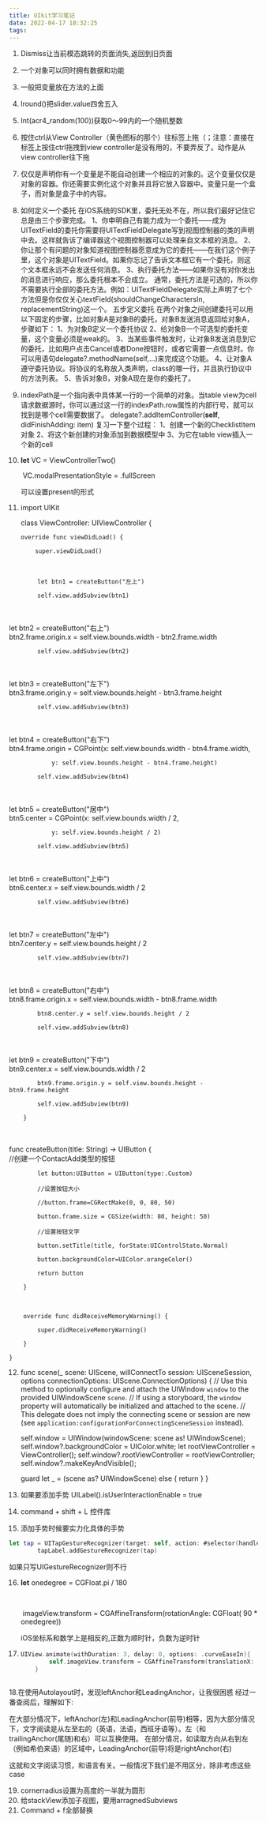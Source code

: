 ```yaml
---
title: UIkit学习笔记
date: 2022-04-17 18:32:25
tags:
---
```

1. Dismiss让当前模态跳转的页面消失,返回到旧页面
2. 一个对象可以同时拥有数据和功能
3. 一般把变量放在方法的上面
4. lround()把slider.value四舍五入
5. Int(acr4_random(100))获取0～99内的一个随机整数
6. 按住ctrl从View Controller（黄色图标的那个）往标签上拖（；注意：直接在标签上按住ctrl拖拽到view controller是没有用的，不要弄反了。动作是从view controller往下拖
7. 仅仅是声明你有一个变量是不能自动创建一个相应的对象的。这个变量仅仅是对象的容器。你还需要实例化这个对象并且将它放入容器中。变量只是一个盒子，而对象是盒子中的内容。
8. 如何定义一个委托
在iOS系统的SDK里，委托无处不在，所以我们最好记住它总是由三个步骤完成。
 1、你申明自己有能力成为一个委托——成为UITextField的委托你需要将UITextFieldDelegate写到视图控制器的类的声明中去。这样就告诉了编译器这个视图控制器可以处理来自文本框的消息。
 2、你让那个有问题的对象知道视图控制器愿意成为它的委托——在我们这个例子里，这个对象是UITextField。如果你忘记了告诉文本框它有一个委托，则这个文本框永远不会发送任何消息。
 3、执行委托方法——如果你没有对你发出的消息进行响应，那么委托根本不会成立。
 通常，委托方法是可选的，所以你不需要执行全部的委托方法。例如：UITextFieldDelegate实际上声明了七个方法但是你仅仅关心textField(shouldChangeCharactersIn, replacementString)这一个。
五步定义委托
 在两个对象之间创建委托可以用以下固定的步骤，比如对象A是对象B的委托，对象B发送消息返回给对象A，步骤如下：
 1、为对象B定义一个委托协议
 2、给对象B一个可选型的委托变量，这个变量必须是weak的。
 3、当某些事件触发时，让对象B发送消息到它的委托，比如用户点击Cancel或者Done按钮时，或者它需要一点信息时。你可以用语句delegate?.methodName(self,...)来完成这个功能。
 4、让对象A遵守委托协议。将协议的名称放入类声明，class的哪一行，并且执行协议中的方法列表。
 5、告诉对象B，对象A现在是你的委托了。
9. indexPath是一个指向表中具体某一行的一个简单的对象。当table view为cell请求数据源时，你可以通过这一行的indexPath.row属性的内部行号，就可以找到是哪个cell需要数据了。
    delegate?.addItemController(**self**, didFinishAdding: item)
    复习一下整个过程：
    1、创建一个新的ChecklistItem对象
    2、将这个新创建的对象添加到数据模型中
    3、为它在table view插入一个新的cell

10. **let** VC = ViewControllerTwo()

    ​    VC.modalPresentationStyle = .fullScreen

    可以设置present的形式

11. import UIKit


    class ViewController: UIViewController {


        override func viewDidLoad() {
         
            super.viewDidLoad()


​     

            let btn1 = createButton("左上")
         
            self.view.addSubview(btn1)


​             
​    
​            let btn2 = createButton("右上")
​         
            btn2.frame.origin.x = self.view.bounds.width - btn2.frame.width
         
            self.view.addSubview(btn2)


​             
​    
​            let btn3 = createButton("左下")
​         
            btn3.frame.origin.y = self.view.bounds.height - btn3.frame.height
         
            self.view.addSubview(btn3)


​             
​    
​            let btn4 = createButton("右下")
​         
            btn4.frame.origin = CGPoint(x: self.view.bounds.width - btn4.frame.width,
         
                y: self.view.bounds.height - btn4.frame.height)
         
            self.view.addSubview(btn4)


​             
​    
​            let btn5 = createButton("居中")
​         
            btn5.center = CGPoint(x: self.view.bounds.width / 2,
         
                y: self.view.bounds.height / 2)
         
            self.view.addSubview(btn5)


​             
​    
​            let btn6 = createButton("上中")
​         
            btn6.center.x = self.view.bounds.width / 2
         
            self.view.addSubview(btn6)


​             
​    
​            let btn7 = createButton("左中")
​         
            btn7.center.y = self.view.bounds.height / 2
         
            self.view.addSubview(btn7)


​             
​    
​            let btn8 = createButton("右中")
​         
            btn8.frame.origin.x = self.view.bounds.width - btn8.frame.width
         
            btn8.center.y = self.view.bounds.height / 2
         
            self.view.addSubview(btn8)


​             
​    
​            let btn9 = createButton("下中")
​         
            btn9.center.x = self.view.bounds.width / 2
         
            btn9.frame.origin.y = self.view.bounds.height - btn9.frame.height
         
            self.view.addSubview(btn9)
         
        }


​         
​    
​        func createButton(title: String) -> UIButton {
​         
            //创建一个ContactAdd类型的按钮
         
            let button:UIButton = UIButton(type:.Custom)
         
            //设置按钮大小
         
            //button.frame=CGRectMake(0, 0, 80, 50)
         
            button.frame.size = CGSize(width: 80, height: 50)
         
            //设置按钮文字
         
            button.setTitle(title, forState:UIControlState.Normal)
         
            button.backgroundColor=UIColor.orangeColor()
         
            return button
         
        }


​     

        override func didReceiveMemoryWarning() {
         
            super.didReceiveMemoryWarning()
         
        }
    
    }

12. func scene(_ scene: UIScene, willConnectTo session: UISceneSession, options connectionOptions: UIScene.ConnectionOptions) {
    // Use this method to optionally configure and attach the UIWindow `window` to the provided UIWindowScene `scene`.
    // If using a storyboard, the `window` property will automatically be initialized and attached to the scene.
    // This delegate does not imply the connecting scene or session are new (see `application:configurationForConnectingSceneSession` instead).
    
    self.window = UIWindow(windowScene: scene as! UIWindowScene);
    self.window?.backgroundColor = UIColor.white;
    let rootViewController = ViewController();
    self.window?.rootViewController = rootViewController;
    self.window?.makeKeyAndVisible();
    
    guard let _ = (scene as? UIWindowScene) else { return }
    }

13. 如果要添加手势 UILabel().isUserInteractionEnable = true
14. command + shift + L 控件库
15. 添加手势时候要实力化具体的手势	
```swift
let tap = UITapGestureRecognizer(target: self, action: #selector(handleTap))
        tapLabel.addGestureRecognizer(tap)
```
如果只写UIGestureRecognizer则不行

16. **let** onedegree = CGFloat.pi / 180

    ​     

    ​    imageView.transform = CGAffineTransform(rotationAngle: CGFloat( 90 * onedegree))

    iOS坐标系和数学上是相反的,正数为顺时针，负数为逆时针

17. ```swift
    UIView.animate(withDuration: 3, delay: 0, options: .curveEaseIn){
            self.imageView.transform = CGAffineTransform(translationX: 100, y: 100).scaledBy(x: 2, y: 2).rotated(by: 90 * onedegree)
        }
```添加动画
```

18.在使用Autolayout时，发现leftAnchor和LeadingAnchor，让我很困惑
经过一番查阅后，理解如下:

在大部分情况下，leftAnchor(左)和LeadingAnchor(前导)相等，因为大部分情况下，文字阅读是从左至右的（英语，法语，西班牙语等）。左（和trailingAnchor(尾随)和右）可以互换使用。
在部分情况，如读取方向从右到左（例如希伯来语）的区域中，LeadingAnchor(前导)将是rightAnchor(右)

这就和文字阅读习惯，和语言有关。一般情况下我们是不用区分，除非考虑这些case

19. cornerradius设置为高度的一半就为圆形
20. 给stackView添加子视图，要用arragnedSubviews
21. Command + f全部替换
